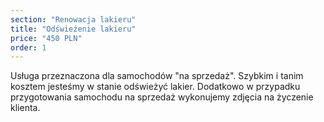 ```yaml
---
section: "Renowacja lakieru"
title: "Odświeżenie lakieru"
price: "450 PLN"
order: 1
---
```


Usługa przeznaczona dla samochodów "na sprzedaż". Szybkim i tanim kosztem jesteśmy w stanie odświeżyć lakier. Dodatkowo w przypadku przygotowania samochodu na sprzedaż wykonujemy zdjęcia na życzenie klienta.